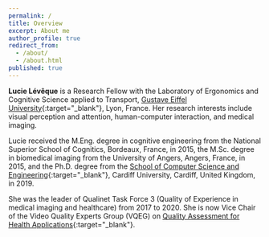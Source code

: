 ```yaml
---
permalink: /
title: Overview
excerpt: About me
author_profile: true
redirect_from:
  - /about/
  - /about.html
published: true
---
```

**Lucie Lévêque** is a Research Fellow with the Laboratory of Ergonomics and Cognitive Science applied to Transport, [Gustave Eiffel University](https://www.univ-gustave-eiffel.fr/en/){:target="_blank"}, Lyon, France. Her research interests include visual perception and attention, human-computer interaction, and medical imaging.

Lucie received the M.Eng. degree in cognitive engineering from the National Superior School of Cognitics, Bordeaux, France, in 2015, the M.Sc. degree in biomedical imaging from the University of Angers, Angers, France, in 2015, and the Ph.D. degree from the [School of Computer Science and Engineering](https://www.cardiff.ac.uk/computer-science){:target="_blank"}, Cardiff University, Cardiff, United Kingdom, in 2019.

She was the leader of Qualinet Task Force 3 (Quality of Experience in medical imaging and healthcare) from 2017 to 2020. She is now Vice Chair of the Video Quality Experts Group (VQEG) on [Quality Assessment for Health Applications](https://www.its.bldrdoc.gov/vqeg/projects/quality-assessment-for-health-applications-qah.aspx){:target="_blank"}.
